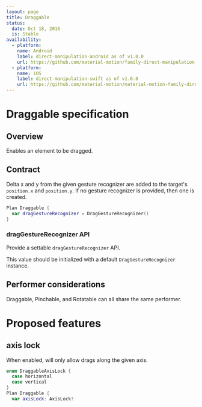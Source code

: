 ```yaml
---
layout: page
title: Draggable
status:
  date: Oct 18, 2016
  is: Stable
availability:
  - platform:
    name: Android
    label: direct-manipulation-android as of v1.0.0
    url: https://github.com/material-motion/family-direct-manipulation-android/releases/tag/1.0.0
  - platform:
    name: iOS
    label: direct-manipulation-swift as of v1.0.0
    url: https://github.com/material-motion/material-motion-family-direct-manipulation-swift/releases/tag/v1.0.0
---
```


# Draggable specification

## Overview

Enables an element to be dragged.

## Contract

Delta x and y from the given gesture recognizer are added to the target's `position.x` and `position.y`. If no gesture recognizer is provided, then one is created.

```swift
Plan Draggable {
  var dragGestureRecognizer = DragGestureRecognizer()
}
```

### dragGestureRecognizer API

Provide a settable `dragGestureRecognizer` API.

This value should be initialized with a default `DragGestureRecognizer` instance.

## Performer considerations

Draggable, Pinchable, and Rotatable can all share the same performer.

# Proposed features

## axis lock

When enabled, will only allow drags along the given axis.

```swift
enum DraggableAxisLock {
  case horizontal
  case vertical
}
Plan Draggable {
  var axisLock: AxisLock?
```
